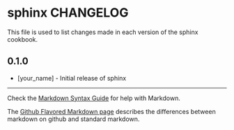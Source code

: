sphinx CHANGELOG
================

This file is used to list changes made in each version of the sphinx cookbook.

0.1.0
-----
- [your_name] - Initial release of sphinx

- - -
Check the [Markdown Syntax Guide](http://daringfireball.net/projects/markdown/syntax) for help with Markdown.

The [Github Flavored Markdown page](http://github.github.com/github-flavored-markdown/) describes the differences between markdown on github and standard markdown.
